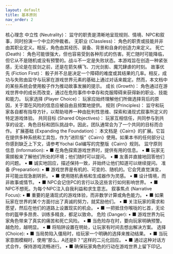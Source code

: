 ```yaml
---
layout: default
title: 基本原则
nav_order: 2
---
```

核心理念
中立性 (Neutrality)： 监守的职责是清晰地呈现规则、情境、NPC和叙事，同时扮演一个中立的仲裁者。
无职业 (Classless)： 角色的职责或技能并非由其职业定义。相反，角色由其经历、装备、背景和自身的创造力来定义。
死亡 (Death)： 角色可能很强大，但也容易受到各种形式的伤害。死亡随时可能降临，但它从不是随机或没有预警的。战斗不一定是失败状态。本游戏旨在创造一种紧张感，无论是在拔剑之前，还是在箭矢横飞、刀光剑影、魔咒肆虐的时刻。
故事优先 (Fiction First)： 骰子并不总是决定一个障碍的难度或其结果的几率。相反，成功与失败由监守与玩家在游戏世界元素的基础上通过对话来裁定。然而，本文档中的某些系统会使用骰子作为推动故事发展的提示。
成长 (Growth)： 角色通过在游戏世界中的成长而改变，通过在危险事件中幸存和克服障碍来获得新的职业、技能和能力。
玩家选择 (Player Choice)： 玩家应始终理解他们所做选择背后的原因，关于潜在风险的信息应被自由且频繁地提供。
规则 (Principles)： 监守和玩家各自都有指导方针，以帮助培养一种由批判性思维、探索和涌现式叙事所定义的特定游戏体验。
共同目标 (Shared Objectives)： 玩家互相信任，共同参与到共享的设定、角色目标和团队挑战中。因此，团队通常会为了一个共同的目标而合作。
扩展基础 (Expanding the Foundation)： 本文档是《Cairn》的扩展。它旨在提供多种系统和工具包，作为“进阶版”《Cairn》使用。如果本书的任何部分让你感到缺乏上下文，请参考Yochai Gal编写的完整版《Cairn》规则。
监守原则
信息 (Information):
•	■ 在角色探索游戏世界时，提供有用的信息。
•	■ 玩家无需掷骰来了解他们所处的环境；他们随时可以提问。
•	■ 友善并直接地回答他们的问题。
•	■ 诚实地回应，描述保持一致，并始终让他们知道可以继续提问。
准备 (Preparation):
•	■ 游戏世界是有机的、可变的、随机的。它会凭直觉演变，并可能出现急剧转折。
•	■ 使用随机表格和生成器作为灵感。
•	■ 设计情境，而非故事或情节。
•	■ NPC会记住PC的言行以及这些言行如何影响世界。
•	■ NPC不想死。为每个NPC注入自我利益和求生意志。
叙事焦点 (Narrative Focus):
•	■ 重要的是涌现式的游戏体验，而非数学计算或角色能力。
•	■ 如果玩家在世界的某个方面付出了真诚的努力，就奖励他们。
•	■ 关注玩家的需求和愿望，然后在他们的道路上设置现实的机会。
•	■ 一把抵住你喉咙的匕首，无论你的盔甲多昂贵、训练多精良，都足以致命。
危险 (Danger):
•	■ 游戏世界为玩家角色带来了真实的痛苦和死亡风险。
•	■ 当危险存在时，要向玩家明确预警。越危险，越明显。
•	■ 将陷阱设置在明处，让玩家有时间去想出解决方案。
选择 (Choice):
•	■ 当局势陷入僵局时，给玩家一个明确的选择来推动结果。
•	■ 当玩家意图模糊时，使用“那么，A还是B？”这样的二元化回应。
•	■ 通过这种对话方式合作，保持游戏流畅进行。
•	■ 确保玩家角色的行动在游戏世界上留下印记。
